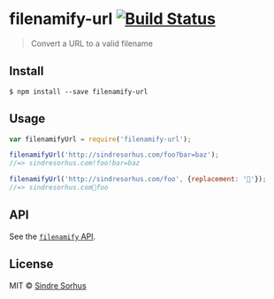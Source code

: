 # filenamify-url [![Build Status](https://travis-ci.org/sindresorhus/filenamify-url.svg?branch=master)](https://travis-ci.org/sindresorhus/filenamify-url)

> Convert a URL to a valid filename


## Install

```
$ npm install --save filenamify-url
```


## Usage

```js
var filenamifyUrl = require('filenamify-url');

filenamifyUrl('http://sindresorhus.com/foo?bar=baz');
//=> sindresorhus.com!foo!bar=baz

filenamifyUrl('http://sindresorhus.com/foo', {replacement: '🐴'});
//=> sindresorhus.com🐴foo
```


## API

See the [`filenamify` API](https://github.com/sindresorhus/filenamify#api).


## License

MIT © [Sindre Sorhus](http://sindresorhus.com)
